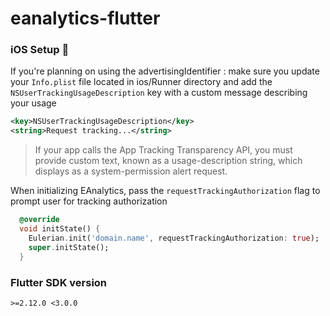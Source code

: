 # eanalytics-flutter

### iOS Setup 📱

If you're planning on using the advertisingIdentifier : make sure you update your `Info.plist` file located in ios/Runner directory and add the `NSUserTrackingUsageDescription` key with a custom message describing your usage

```xml
<key>NSUserTrackingUsageDescription</key>
<string>Request tracking...</string>
```

> If your app calls the App Tracking Transparency API, you must provide custom text, known as a usage-description string, which displays as a system-permission alert request.

When initializing EAnalytics, pass the `requestTrackingAuthorization` flag to prompt user for tracking authorization

```dart
  @override
  void initState() {
    Eulerian.init('domain.name', requestTrackingAuthorization: true);
    super.initState();
  }
```

### Flutter SDK version

`>=2.12.0 <3.0.0`
